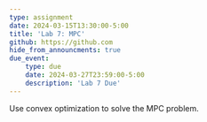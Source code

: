 ```yaml
---
type: assignment
date: 2024-03-15T13:30:00-5:00
title: 'Lab 7: MPC'
github: https://github.com
hide_from_announcments: true
due_event: 
    type: due
    date: 2024-03-27T23:59:00-5:00
    description: 'Lab 7 Due'
---
```

Use convex optimization to solve the MPC problem.
